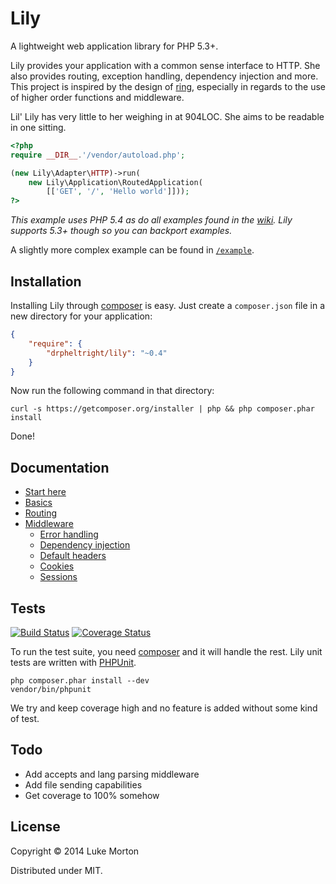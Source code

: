 # Lily

A lightweight web application library for PHP 5.3+.

Lily provides your application with a common sense interface to HTTP. She also
provides routing, exception handling, dependency injection and more. This
project is inspired by the design of [ring][ring], especially in regards to the
use of higher order functions and middleware. 

Lil' Lily has very little to her weighing in at 904LOC. She aims to be readable
in one sitting.

```php
<?php
require __DIR__.'/vendor/autoload.php';

(new Lily\Adapter\HTTP)->run(
    new Lily\Application\RoutedApplication(
        [['GET', '/', 'Hello world']]));
?>
```

*This example uses PHP 5.4 as do all examples found in the [wiki][wiki]. Lily
supports 5.3+ though so you can backport examples.*

A slightly more complex example can be found in [`/example`][example].

[ring]: https://github.com/ring-clojure/ring
[wiki]: https://github.com/DrPheltRight/lily/wiki/000-overview
[example]: https://github.com/DrPheltRight/lily/blob/develop/example/

## Installation

Installing Lily through [composer][composer] is easy. Just create a `composer.json`
file in a new directory for your application:

```json
{
    "require": {
        "drpheltright/lily": "~0.4"
    }
}
```

Now run the following command in that directory:

```
curl -s https://getcomposer.org/installer | php && php composer.phar install
```

Done!

[composer]: http://getcomposer.org/

## Documentation

 - [Start here][start-here]
 - [Basics][basics]
 - [Routing][routing]
 - [Middleware][middleware]
    - [Error handling][error-handling]
    - [Dependency injection][di]
    - [Default headers][default-headers]
    - [Cookies][cookies]
    - [Sessions][sessions]

 [start-here]: https://github.com/DrPheltRight/lily/wiki/000-overview
 [basics]: https://github.com/DrPheltRight/lily/wiki/001-basics
 [routing]: https://github.com/DrPheltRight/lily/wiki/002-routing
 [middleware]: https://github.com/DrPheltRight/lily/wiki/003-middleware
 [error-handling]: https://github.com/DrPheltRight/lily/wiki/errors
 [di]: https://github.com/DrPheltRight/lily/wiki/di
 [default-headers]: https://github.com/DrPheltRight/lily/wiki/default-headers
 [cookies]: https://github.com/DrPheltRight/lily/wiki/cookies
 [sessions]: https://github.com/DrPheltRight/lily/wiki/sessions
 [flash]: https://github.com/DrPheltRight/lily/wiki/flash-messages

## Tests

[![Build Status](https://travis-ci.org/DrPheltRight/lily.png?branch=develop)][travis]
[![Coverage Status](https://coveralls.io/repos/DrPheltRight/lily/badge.png?branch=develop)][coveralls]

To run the test suite, you need [composer][composer] and it will handle the rest. Lily
unit tests are written with [PHPUnit][phpunit].

```
php composer.phar install --dev
vendor/bin/phpunit
```

We try and keep coverage high and no feature is added without some kind of test.

[travis]: https://travis-ci.org/DrPheltRight/lily
[coveralls]: https://coveralls.io/r/DrPheltRight/lily?branch=develop
[phpunit]: https://github.com/sebastianbergmann/phpunit/

## Todo

 - Add accepts and lang parsing middleware
 - Add file sending capabilities
 - Get coverage to 100% somehow

## License

Copyright © 2014 Luke Morton

Distributed under MIT.
